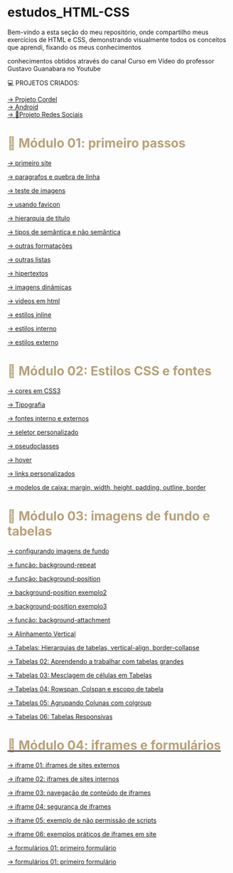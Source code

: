 # estudos_HTML-CSS

Bem-vindo a esta seção do meu repositório, onde compartilho meus exercícios de HTML e CSS, demonstrando visualmente todos os conceitos que aprendi, fixando os meus conhecimentos

conhecimentos obtidos através do canal Curso em Vídeo do professor Gustavo Guanabara no Youtube

<p> 💻 PROJETOS CRIADOS: </p>

<a href="https://ygorhenriquelima.github.io/projeto_cordel/"> -> Projeto Cordel</a><br>
<a href="https://ygorhenriquelima.github.io/projeto-android/">-> Android</a><br>
<a href="https://ygorhenriquelima.github.io/Projeto_redes_sociais/">-> 📱Projeto Redes Sociais</a>

<h1 style="color: rgba(149, 117, 60, 0.681);">📁 Módulo 01: primeiro passos</h1>

<a href="https://ygorhenriquelima.github.io/estudos_HTML-CSS/exercicios/ex001/index.html"> -> primeiro site</a><br>

<a href="https://ygorhenriquelima.github.io/estudos_HTML-CSS/exercicios/ex002/index.html"> -> paragrafos e quebra de linha</a><br>

<a href="https://ygorhenriquelima.github.io/estudos_HTML-CSS/exercicios/ex003/index.html"> -> teste de imagens</a><br>

<a href="https://ygorhenriquelima.github.io/estudos_HTML-CSS/exercicios/ex004/index.html"> -> usando favicon</a><br>

<a href="https://ygorhenriquelima.github.io/estudos_HTML-CSS/exercicios/ex006/index.html"> -> hierarquia de título</a><br>

<a href="https://ygorhenriquelima.github.io/estudos_HTML-CSS/exercicios/ex008a/index.html"> -> tipos de semântica e não semântica</a><br>

<a href="https://ygorhenriquelima.github.io/estudos_HTML-CSS/exercicios/ex008b/index.html"> -> outras formatações</a><br>

<a href="https://ygorhenriquelima.github.io/estudos_HTML-CSS/exercicios/ex009/index.html"> -> outras listas</a><br>

<a href="https://ygorhenriquelima.github.io/estudos_HTML-CSS/exercicios/ex010/index.html"> -> hipertextos</a><br>

<a href="https://ygorhenriquelima.github.io/estudos_HTML-CSS/exercicios/ex011/index.html"> -> imagens dinâmicas</a><br> 

<a href="https://ygorhenriquelima.github.io/estudos_HTML-CSS/exercicios/ex012/index.html"> -> videos em html</a><br>

<a href="https://ygorhenriquelima.github.io/estudos_HTML-CSS/exercicios/ex013/index.html"> -> estilos inline</a><br>

<a href="https://ygorhenriquelima.github.io/estudos_HTML-CSS/exercicios/ex014/index.html"> -> estilos interno</a><br>

<a href="https://ygorhenriquelima.github.io/estudos_HTML-CSS/exercicios/ex016/exemplos/cor01.html"> -> estilos externo</a><br>

<h1 style="color: rgba(149, 117, 60, 0.681);">📁 Módulo 02: Estilos CSS e fontes</h1>

<a href="https://ygorhenriquelima.github.io/estudos_HTML-CSS/exercicios/ex016/exemplos/cor01.html"> -> cores em CSS3</a><br>

<a href="https://ygorhenriquelima.github.io/estudos_HTML-CSS/exercicios/ex017/fonte01.html"> -> Tipografia</a><br>

<a href="https://ygorhenriquelima.github.io/estudos_HTML-CSS/exercicios/ex018/font02_interno.html"> -> fontes interno e externos</a><br>

<a href="https://ygorhenriquelima.github.io/estudos_HTML-CSS/exercicios/ex019/seletor01.html"> -> seletor personalizado</a><br>

<a href="https://ygorhenriquelima.github.io/estudos_HTML-CSS/exercicios/ex020/hover.html"> -> pseudoclasses</a><br>

<a href="https://ygorhenriquelima.github.io/estudos_HTML-CSS/exercicios/ex020/index.html"> -> hover</a><br>

<a href="https://ygorhenriquelima.github.io/estudos_HTML-CSS/exercicios/ex021/index.html"> -> links personalizados</a><br>

<a href="https://ygorhenriquelima.github.io/estudos_HTML-CSS/exercicios/ex022/caixa01.html"> -> modelos de caixa: margin, width, height, padding, outline, border</a><br>

<h1 style="color: rgba(149, 117, 60, 0.681);">📁 Módulo 03: imagens de fundo e tabelas</h1>

<a href="https://ygorhenriquelima.github.io/estudos_HTML-CSS/exercicios/ex023/site/fundo001.html"> -> configurando imagens de fundo</a>

<a href="https://ygorhenriquelima.github.io/estudos_HTML-CSS/exercicios/ex023/site/fundo002.html"> -> função: background-repeat 

<a href="https://ygorhenriquelima.github.io/estudos_HTML-CSS/exercicios/ex023/site/fundo003.html"> -> função: background-position

<a href="https://ygorhenriquelima.github.io/estudos_HTML-CSS/exercicios/ex023/site/fundo004.html"> -> background-position exemplo2

<a href="https://ygorhenriquelima.github.io/estudos_HTML-CSS/exercicios/ex023/site/fundo005.html"> -> background-position exemplo3

<a href="https://ygorhenriquelima.github.io/estudos_HTML-CSS/exercicios/ex023/site/fundo006.html"> -> função: background-attachment

<a href="https://ygorhenriquelima.github.io/estudos_HTML-CSS/exercicios/ex023/site/fundo007.html"> -> Alinhamento Vertical

<a href="https://ygorhenriquelima.github.io/estudos_HTML-CSS/exercicios/ex024/tabela001.html"> -> Tabelas: Hierarquias de tabelas, vertical-align, border-collapse


<a href="https://ygorhenriquelima.github.io/estudos_HTML-CSS/exercicios/ex024/tabela002.html"> -> Tabelas 02: Aprendendo a trabalhar com tabelas grandes

<a href="https://ygorhenriquelima.github.io/estudos_HTML-CSS/exercicios/ex024/tabela003.html"> -> Tabelas 03: Mesclagem de células em Tabelas

<a href="https://ygorhenriquelima.github.io/estudos_HTML-CSS/exercicios/ex024/tabela004.html"> -> Tabelas 04: Rowspan, Colspan e escopo de tabela

<a href="https://ygorhenriquelima.github.io/estudos_HTML-CSS/exercicios/ex024/tabela005.html"> -> Tabelas 05: Agrupando Colunas com colgroup

<a href="https://ygorhenriquelima.github.io/estudos_HTML-CSS/exercicios/ex024/tabela006.html"> -> Tabelas 06: Tabelas Responsivas

<h1 style="color: rgba(149, 117, 60, 0.681);">📁 Módulo 04: iframes e formulários </h1>

<a href="https://ygorhenriquelima.github.io/estudos_HTML-CSS/exercicios/ex025/iframe001.html"> -> iframe 01: iframes de sites externos

<a href="https://ygorhenriquelima.github.io/estudos_HTML-CSS/exercicios/ex025/iframe002.html"> -> iframe 02: iframes de sites internos

<a href="https://ygorhenriquelima.github.io/estudos_HTML-CSS/exercicios/ex025/iframe003.html"> -> iframe 03: navegação de conteúdo de iframes

<a href="https://ygorhenriquelima.github.io/estudos_HTML-CSS/exercicios/ex025/iframe004.html"> -> iframe 04: segurança de iframes

<a href="https://ygorhenriquelima.github.io/estudos_HTML-CSS/exercicios/ex025/iframe005.html"> -> iframe 05: exemplo de não permissão de scripts

<a href="https://ygorhenriquelima.github.io/estudos_HTML-CSS/exercicios/ex025/iframe006.html"> -> iframe 06: exemplos práticos de iframes em site

<a href="https://ygorhenriquelima.github.io/estudos_HTML-CSS/exercicios/ex026/form001.html"> -> formulários 01: primeiro formulário


<a href="https://ygorhenriquelima.github.io/estudos_HTML-CSS/exercicios/ex026/form002.html"> -> formulários 01: primeiro formulário